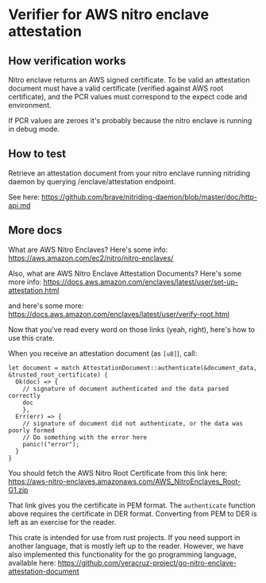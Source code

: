 # Verifier for AWS nitro enclave attestation

## How verification works

Nitro enclave returns an AWS signed certificate.
To be valid an attestation document must have a valid certificate (verified against AWS root certificate), and the PCR values must correspond to the expect code and environment.

If PCR values are zeroes it's probably because the nitro enclave is running in debug mode.

## How to test 

Retrieve an attestation document from your nitro enclave running nitriding daemon by querying /enclave/attestation endpoint.

See here: https://github.com/brave/nitriding-daemon/blob/master/doc/http-api.md

## More docs

What are AWS Nitro Enclaves? Here's some info: https://aws.amazon.com/ec2/nitro/nitro-enclaves/

Also, what are AWS Nitro Enclave Attestation Documents? Here's some more info: https://docs.aws.amazon.com/enclaves/latest/user/set-up-attestation.html

and here's some more: https://docs.aws.amazon.com/enclaves/latest/user/verify-root.html

Now that you've read every word on those links (yeah, right), here's how to use this crate.

When you receive an attestation document (as `[u8]`), call:
```
let document = match AttestationDocument::authenticate(&document_data, &trusted_root_certificate) {
  Ok(doc) => {
    // signature of document authenticated and the data parsed correctly
    doc
    },
  Err(err) => {
    // signature of document did not authenticate, or the data was poorly formed
    // Do something with the error here
    panic!("error");
  }
}
```
You should fetch the AWS Nitro Root Certificate from this link here: https://aws-nitro-enclaves.amazonaws.com/AWS_NitroEnclaves_Root-G1.zip

That link gives you the certificate in PEM format. The `authenticate` function above requires the certificate in DER format. Converting from PEM to DER is left as an exercise for the reader.

This crate is intended for use from rust projects. If you need support in another language, that is mostly left up to the reader. However, we have also implemented this functionality for the go programming language, available here: https://github.com/veracruz-project/go-nitro-enclave-attestation-document
